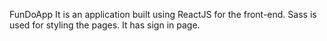 FunDoApp
It is an application built using ReactJS for the front-end.
Sass is used for styling the pages.
It has sign in page.
